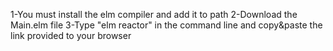 1-You must install the elm compiler and add it to path
2-Download the Main.elm file
3-Type "elm reactor" in the command line and copy&paste the link provided to your browser
